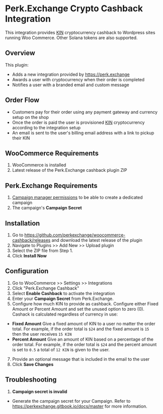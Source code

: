 # Perk.Exchange Crypto Cashback Integration

This integration provides [KIN](https://kin.org/) cryptocurrency cashback to Wordpress sites running Woo Commerce. Other Solana tokens are also supported.

## Overview

This plugin:

- Adds a new integration provided by https://perk.exchange
- Awards a user with cryptocurrency when their order is completed
- Notifies a user with a branded email and custom message

## Order Flow

- Customers pay for their order using any payment gateway and currency setup on the shop
- Once the order is paid the user is provisioned [KIN](https://kin.org) cryptocurrency according to the integration setup
- An email is sent to the user's billing email address with a link to pickup their KIN

## WooCommerce Requirements

1. WooCommerce is installed
2. Latest release of the Perk.Exchange cashback plugin ZIP

## Perk.Exchange Requirements

1. [Campaign manager permissions](https://perkexchange.gitbook.io/docs/master) to be able to create a dedicated campaign
2. The campaign's **Campaign Secret**

## Installation

1. Go to https://github.com/perkexchange/woocommerce-cashback/releases and download the latest release of the plugin
2. Navigate to Plugins >> Add New >> Upload plugin
3. Select the ZIP file from Step 1.
4. Click **Install Now**

## Configuration

1. Go to WooCommerce >> Settings >> Integrations
2. Click "Perk.Exchange Cashback"
3. Select **Enable Cashback** to activate the integration
4. Enter your **Campaign Secret** from Perk.Exchange.
5. Configure how much KIN to provide as cashback. Configure either Fixed Amount or Percent Amount and set the unused option to zero (0). Cashack is calculated regardless of currency in use:

- **Fixed Amount** Give a fixed amount of KIN to a user no matter the order total. For example, if the order total is `$24` and the fixed amount is `15` then the user receives `15 KIN`
- **Percent Amount** Give an amount of KIN based on a percentage of the order total. For example, if the order total is `$24` and the percent amount is set to `0.5` a total of `12 KIN` is given to the user.

7. Provide an optional message that is included in the email to the user
8. Click **Save Changes**

## Troubleshooting

1. **Campaign secret is invalid**

- Generate the campaign secret for your Campaign. Refer to https://perkexchange.gitbook.io/docs/master for more information.
